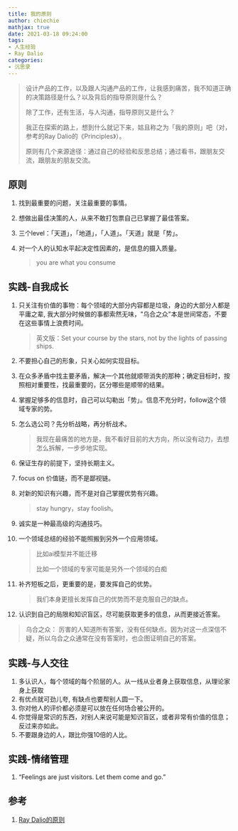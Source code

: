 ```yaml
---
title: 我的原则
author: chiechie
mathjax: true
date: 2021-03-18 09:24:00
tags:
- 人生经验
- Ray Dalio
categories: 
- 沉思录
---
```


> 设计产品的工作，以及跟人沟通产品的工作，让我感到痛苦，我不知道正确的决策路径是什么？以及背后的指导原则是什么？
> 
> 除了工作，还有生活，与人沟通，指导原则又是什么？
> 
> 我正在探索的路上，想到什么就记下来，姑且称之为「我的原则」吧（对，参考的Ray Dalio的《Principles》）。
>
> 原则有几个来源途径：通过自己的经验和反思总结；通过看书，跟朋友交流，跟朋友的朋友交流。


## 原则

1. 找到最重要的问题，关注最重要的事情。
2. 想做出最佳决策的人，从来不敢打包票自己已掌握了最佳答案。
3. 三个level：「天道」，「地道」，「人道」。「天道」就是「势」。
4. 对一个人的认知水平起决定性因素的，是信息的摄入质量。 
    
    > you are what you consume


## 实践-自我成长

1. 只关注有价值的事物：每个领域的大部分内容都是垃圾，身边的大部分人都是平庸之辈, 我大部分时候做的事都索然无味，"乌合之众"本是世间常态，不要在这些事情上浪费时间。 
  
   > 英文版：Set your course by the stars, not by the lights of passing ships. 

2. 不要担心自己的形象，只关心如何实现目标。
3. 在众多矛盾中找主要矛盾，解决一个其他就顺带消失的那种；确定目标时，按照相对重要性，找最重要的，区分哪些是顺带的结果。
4. 掌握足够多的信息时，自己可以勾勒出「势」。信息不充分时，follow这个领域专家的势。
5. 怎么选公司？先分析战略，再分析战术。
  
   > 我现在最痛苦的地方是，我不看好目前的大方向，所以没有动力，去想怎么拆解，一步步地实现。
   
6. 保证生存的前提下，坚持长期主义。
7. focus on 价值链，而不是鄙视链。
8. 对新的知识有兴趣，而不是对自己掌握优势有兴趣。
  
   > stay hungry，stay foolish。

6. 诚实是一种最高级的沟通技巧。
   
8. 一个领域总结的经验不能照搬到另外一个应用领域。
   
   > 比如ai模型并不能迁移
   > 
   > 比如一个领域的专家可能是另外一个领域的白痴

9. 补齐短板之后，更重要的是，要发挥自己的优势。
   
   > 我们本身更擅长发挥自己的优势而不是克服自己的缺点。

12. 认识到自己的局限和知识盲区，尽可能获取更多的信息，从而更接近答案。
   
   > 乌合之众： 厉害的人知道所有答案，没有任何缺点。因为对这一点深信不疑，所以乌合之众通常在没有答案时，也企图证明自己的答案。


## 实践-与人交往

1. 多认识人，每个领域的每个阶层的人。从一线从业者身上获取信息，从理论家身上获取
1. 有优点就可劲儿夸, 有缺点也要帮别人圆一下。
2. 你对他人的评价都必须是可以放在任何场合被公开的。
3. 你觉得是常识的东西，对别人来说可能是知识盲区，或者非常有价值的信息；反过来亦如此。
4. 不要跟身边的人，跟比你强10倍的人比。


## 实践-情绪管理
1. “Feelings are just visitors. Let them come and go.”


 


## 参考
1. [Ray Dalio的原则](https://weread.qq.com/web/reader/848324405e0fe08483ab6a4kc7432af0210c74d97b01b1c)